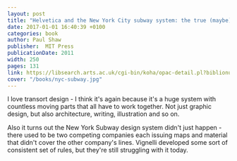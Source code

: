 ```yaml
---
layout: post
title: "Helvetica and the New York City subway system: the true (maybe) story"
date: 2017-01-01 16:40:39 +0100
categories: book
author: Paul Shaw
publisher:  MIT Press
publicationDate: 2011
width: 250
pages: 131
link: https://libsearch.arts.ac.uk/cgi-bin/koha/opac-detail.pl?biblionumber=239520
cover: "/books/nyc-subway.jpg"
---
```


I love transort design - I think it's again because it's a huge system with countless moving parts that all have to work together. Not just graphic design, but also architecture, writing, illustration and so on.

Also it turns out the New York Subway design system didn't just happen - there used to be two competing companies each issuing maps and material that didn't cover the other company's lines. Vignelli developed some sort of consistent set of rules, but they're still struggling with it today.